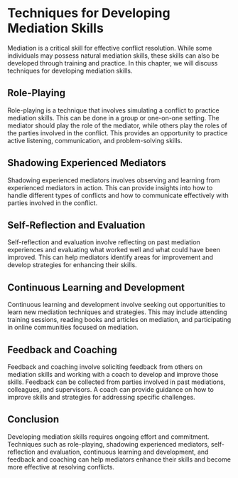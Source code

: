 # Techniques for Developing Mediation Skills

Mediation is a critical skill for effective conflict resolution. While some individuals may possess natural mediation skills, these skills can also be developed through training and practice. In this chapter, we will discuss techniques for developing mediation skills.

Role-Playing
------------

Role-playing is a technique that involves simulating a conflict to practice mediation skills. This can be done in a group or one-on-one setting. The mediator should play the role of the mediator, while others play the roles of the parties involved in the conflict. This provides an opportunity to practice active listening, communication, and problem-solving skills.

Shadowing Experienced Mediators
-------------------------------

Shadowing experienced mediators involves observing and learning from experienced mediators in action. This can provide insights into how to handle different types of conflicts and how to communicate effectively with parties involved in the conflict.

Self-Reflection and Evaluation
------------------------------

Self-reflection and evaluation involve reflecting on past mediation experiences and evaluating what worked well and what could have been improved. This can help mediators identify areas for improvement and develop strategies for enhancing their skills.

Continuous Learning and Development
-----------------------------------

Continuous learning and development involve seeking out opportunities to learn new mediation techniques and strategies. This may include attending training sessions, reading books and articles on mediation, and participating in online communities focused on mediation.

Feedback and Coaching
---------------------

Feedback and coaching involve soliciting feedback from others on mediation skills and working with a coach to develop and improve those skills. Feedback can be collected from parties involved in past mediations, colleagues, and supervisors. A coach can provide guidance on how to improve skills and strategies for addressing specific challenges.

Conclusion
----------

Developing mediation skills requires ongoing effort and commitment. Techniques such as role-playing, shadowing experienced mediators, self-reflection and evaluation, continuous learning and development, and feedback and coaching can help mediators enhance their skills and become more effective at resolving conflicts.
